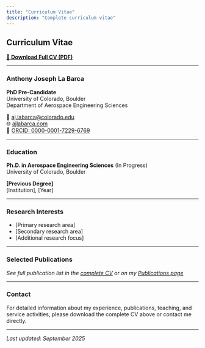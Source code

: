 ```yaml
---
title: "Curriculum Vitae"
description: "Complete curriculum vitae"
---
```


## Curriculum Vitae

**[📄 Download Full CV (PDF)](https://github.com/alabarca531/ajlabarcaCV/releases/download/latest-cv/Anthony_LaBarca_CV.pdf)**

---

### Anthony Joseph La Barca
**PhD Pre-Candidate**  
University of Colorado, Boulder  
Department of Aerospace Engineering Sciences  

📧 aj.labarca@colorado.edu  
🌐 [ajlabarca.com](https://ajlabarca.com)  
🔗 [ORCID: 0000-0001-7229-6769](https://orcid.org/0000-0001-7229-6769)  

---

### Education

**Ph.D. in Aerospace Engineering Sciences** (In Progress)  
University of Colorado, Boulder  

**[Previous Degree]**  
[Institution], [Year]  

---

### Research Interests

- [Primary research area]
- [Secondary research area]  
- [Additional research focus]

---

### Selected Publications

*See full publication list in the [complete CV](https://github.com/alabarca531/ajlabarcaCV/releases/download/latest-cv/Anthony_LaBarca_CV.pdf) or on my [Publications page](/publications/)*

---

### Contact

For detailed information about my experience, publications, teaching, and service activities, please download the complete CV above or contact me directly.

---

*Last updated: September 2025*